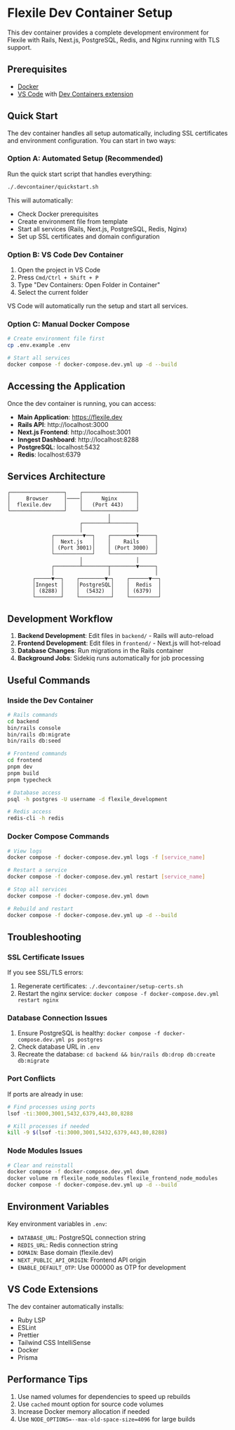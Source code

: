 # Flexile Dev Container Setup

This dev container provides a complete development environment for Flexile with Rails, Next.js, PostgreSQL, Redis, and Nginx running with TLS support.

## Prerequisites

- [Docker](https://docs.docker.com/engine/install/)
- [VS Code](https://code.visualstudio.com/) with [Dev Containers extension](https://marketplace.visualstudio.com/items?itemName=ms-vscode-remote.remote-containers)

## Quick Start

The dev container handles all setup automatically, including SSL certificates and environment configuration. You can start in two ways:

### Option A: Automated Setup (Recommended)

Run the quick start script that handles everything:

```bash
./.devcontainer/quickstart.sh
```

This will automatically:

- Check Docker prerequisites
- Create environment file from template
- Start all services (Rails, Next.js, PostgreSQL, Redis, Nginx)
- Set up SSL certificates and domain configuration

### Option B: VS Code Dev Container

1. Open the project in VS Code
2. Press `Cmd/Ctrl + Shift + P`
3. Type "Dev Containers: Open Folder in Container"
4. Select the current folder

VS Code will automatically run the setup and start all services.

### Option C: Manual Docker Compose

```bash
# Create environment file first
cp .env.example .env

# Start all services
docker compose -f docker-compose.dev.yml up -d --build
```

## Accessing the Application

Once the dev container is running, you can access:

- **Main Application**: https://flexile.dev
- **Rails API**: http://localhost:3000
- **Next.js Frontend**: http://localhost:3001
- **Inngest Dashboard**: http://localhost:8288
- **PostgreSQL**: localhost:5432
- **Redis**: localhost:6379

## Services Architecture

```
┌─────────────────┐    ┌─────────────────┐
│     Browser     │────│      Nginx      │
│  flexile.dev    │    │   (Port 443)    │
└─────────────────┘    └─────────────────┘
                                │
                       ┌────────┴────────┐
                       │                 │
              ┌─────────▼──┐    ┌────────▼─────┐
              │  Next.js   │    │    Rails     │
              │ (Port 3001)│    │ (Port 3000)  │
              └────────────┘    └──────────────┘
                       │                 │
              ┌────────┴────────┬────────▼─────┐
              │                 │              │
        ┌─────▼──┐    ┌────────▼─┐    ┌──────▼──┐
        │Inngest │    │PostgreSQL│    │  Redis  │
        │ (8288) │    │  (5432)  │    │ (6379)  │
        └────────┘    └──────────┘    └─────────┘
```

## Development Workflow

1. **Backend Development**: Edit files in `backend/` - Rails will auto-reload
2. **Frontend Development**: Edit files in `frontend/` - Next.js will hot-reload
3. **Database Changes**: Run migrations in the Rails container
4. **Background Jobs**: Sidekiq runs automatically for job processing

## Useful Commands

### Inside the Dev Container

```bash
# Rails commands
cd backend
bin/rails console
bin/rails db:migrate
bin/rails db:seed

# Frontend commands
cd frontend
pnpm dev
pnpm build
pnpm typecheck

# Database access
psql -h postgres -U username -d flexile_development

# Redis access
redis-cli -h redis
```

### Docker Compose Commands

```bash
# View logs
docker compose -f docker-compose.dev.yml logs -f [service_name]

# Restart a service
docker compose -f docker-compose.dev.yml restart [service_name]

# Stop all services
docker compose -f docker-compose.dev.yml down

# Rebuild and restart
docker compose -f docker-compose.dev.yml up -d --build
```

## Troubleshooting

### SSL Certificate Issues

If you see SSL/TLS errors:

1. Regenerate certificates: `./.devcontainer/setup-certs.sh`
2. Restart the nginx service: `docker compose -f docker-compose.dev.yml restart nginx`

### Database Connection Issues

1. Ensure PostgreSQL is healthy: `docker compose -f docker-compose.dev.yml ps postgres`
2. Check database URL in `.env`
3. Recreate the database: `cd backend && bin/rails db:drop db:create db:migrate`

### Port Conflicts

If ports are already in use:

```bash
# Find processes using ports
lsof -ti:3000,3001,5432,6379,443,80,8288

# Kill processes if needed
kill -9 $(lsof -ti:3000,3001,5432,6379,443,80,8288)
```

### Node Modules Issues

```bash
# Clear and reinstall
docker compose -f docker-compose.dev.yml down
docker volume rm flexile_node_modules flexile_frontend_node_modules
docker compose -f docker-compose.dev.yml up -d --build
```

## Environment Variables

Key environment variables in `.env`:

- `DATABASE_URL`: PostgreSQL connection string
- `REDIS_URL`: Redis connection string
- `DOMAIN`: Base domain (flexile.dev)
- `NEXT_PUBLIC_API_ORIGIN`: Frontend API origin
- `ENABLE_DEFAULT_OTP`: Use 000000 as OTP for development

## VS Code Extensions

The dev container automatically installs:

- Ruby LSP
- ESLint
- Prettier
- Tailwind CSS IntelliSense
- Docker
- Prisma

## Performance Tips

1. Use named volumes for dependencies to speed up rebuilds
2. Use `cached` mount option for source code volumes
3. Increase Docker memory allocation if needed
4. Use `NODE_OPTIONS=--max-old-space-size=4096` for large builds
